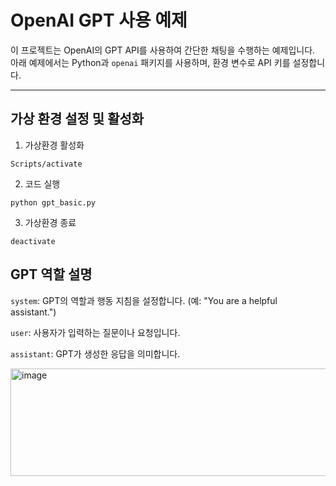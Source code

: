 # OpenAI GPT 사용 예제

이 프로젝트는 OpenAI의 GPT API를 사용하여 간단한 채팅을 수행하는 예제입니다.  
아래 예제에서는 Python과 `openai` 패키지를 사용하며, 환경 변수로 API 키를 설정합니다.

---

## 가상 환경 설정 및 활성화

1. 가상환경 활성화

```
Scripts/activate
```

2. 코드 실행

```
python gpt_basic.py
```

3. 가상환경 종료

```
deactivate
```

## GPT 역할 설명

`system`: GPT의 역할과 행동 지침을 설정합니다. (예: "You are a helpful assistant.")

`user`: 사용자가 입력하는 질문이나 요청입니다.

`assistant`: GPT가 생성한 응답을 의미합니다.


<img width="910" height="172" alt="image" src="https://github.com/user-attachments/assets/1933c623-c7c8-4208-9ca0-20a24268a8fe" />

